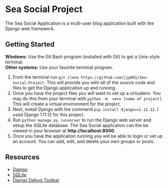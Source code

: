 # Sea Social Project
The Sea Social Application is a multi-user blog application built with the Django web framework.

## Getting Started

**Windows:** Use the Git Bash program (installed with Git) to get a Unix-style terminal.  
**Other systems:** Use your favorite terminal program.

1. From the terminal run `git clone https://github.com/jjp601/Sea-Social-Project`. This will provide you with all of the source code and files to get the Django application up and running.
2. Once you have the project files you will want to set up a virtualenv. You may do this from your terminal with `python -m  venv [name of project]`. This will create a virtual environment for the project.
3. Next, install Django with the command `pip install django==1.11.12`. I used Django 1.11.12 for this project.
4. Run `python manage.py runserver` to run the Django web server and setup the SQLite database. The Sea Social application can the be viewed in your browser at **http://localhost:8000**.
5. Once you have the application running you will be able to login or set up an account. You can add, edit, and delete your own groups or posts.

## Resources
* [Django](https://docs.djangoproject.com/en/1.11/)
* [SQLite](https://www.sqlite.org/)
* [Django Debug Toolbar](https://github.com/jazzband/django-debug-toolbar)
